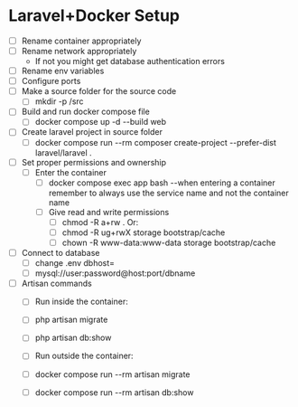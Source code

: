 # Laravel+Docker Setup

- [ ] Rename container appropriately
- [ ] Rename network appropriately
    - If not you might get database authentication errors
- [ ] Rename env variables
- [ ] Configure ports
- [ ] Make a source folder for the source code
    - [ ] mkdir -p /src
- [ ] Build and run docker compose file
    - [ ] docker compose up -d --build web
- [ ] Create laravel project in source folder
    - [ ] docker compose run --rm composer create-project --prefer-dist laravel/laravel .
- [ ] Set proper permissions and ownership
    - [ ] Enter the container
        - [ ] docker compose exec app bash --when entering a container remember to always use the service name and not the container name
        - [ ] Give read and write permissions
            - [ ] chmod -R a+rw .
            Or:
            - [ ] chmod -R ug+rwX storage bootstrap/cache
            - [ ] chown -R www-data:www-data storage bootstrap/cache
- [ ] Connect to database
    - [ ] change .env dbhost= <db service name in docker>
    - [ ] mysql://user:password@host:port/dbname
- [ ] Artisan commands
    - [ ] Run inside the container:
    - [ ] php artisan migrate
    - [ ] php artisan db:show
    - [ ] Run outside the container:
    - [ ] docker compose run --rm artisan migrate
    - [ ] docker compose run --rm artisan db:show


